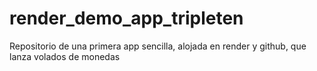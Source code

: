 # render_demo_app_tripleten
Repositorio de una primera app sencilla, alojada en render y github, que lanza volados de monedas 
